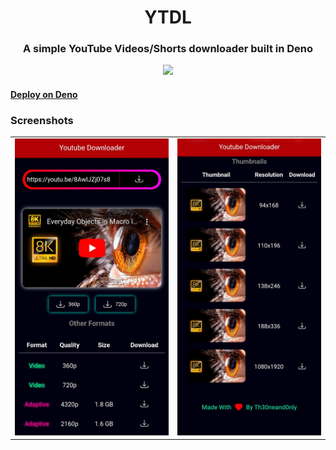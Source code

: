 <h1 align=center > YTDL</h1>
<h3 align=center >A simple YouTube Videos/Shorts downloader built in Deno </h3>
<p align=center >
<img src="https://img.shields.io/badge/deno%20js-000000?style=for-the-badge&logo=deno&logoColor=white" >

</p>

#### <a href="https://dash.deno.com/new?url=https://raw.githubusercontent.com/prateek-chaubey/ytdl/main/index.ts" >Deploy on Deno </a>

### Screenshots
<table align=center >
<tr>
<td><img src='./screenshots/ss1.png'  ></td>
<td><img src='./screenshots/ss2.png'  
</td>
</tr>
</table>
